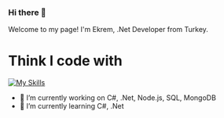 ### Hi there 👋

Welcome to my page!
I'm Ekrem, .Net Developer from Turkey.

# Think I code with
[![My Skills](https://skillicons.dev/icons?i=js,html,css,wasm)](https://skillicons.dev)

<!--
**eiscan/eiscan** is a ✨ _special_ ✨ repository because its `README.md` (this file) appears on your GitHub profile.

Here are some ideas to get you started:
-->



- 🔭 I’m currently working on C#, .Net, Node.js, SQL, MongoDB
- 🌱 I’m currently learning C#, .Net
<!-- - 👯 I’m looking to collaborate on ...
- 🤔 I’m looking for help with ...
- 💬 Ask me about ...
- 📫 How to reach me: ... 
- 😄 Pronouns: ...
- ⚡ Fun fact: ...
--->
